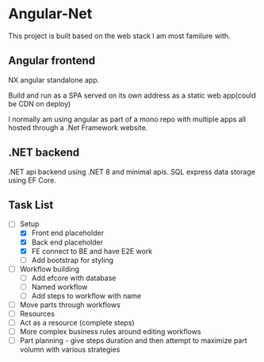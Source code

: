 # Angular-Net

This project is built based on the web stack I am most familure with.

## Angular frontend

NX angular standalone app.

Build and run as a SPA served on its own address as a static web app(could be CDN on deploy)

I normally am using angular as part of a mono repo with multiple apps all hosted through a .Net Framework website.

## .NET backend

.NET api backend using .NET 8 and minimal apis. SQL express data storage using EF Core.

## Task List

- [ ] Setup
  - [x] Front end placeholder
  - [x] Back end placeholder
  - [x] FE connect to BE and have E2E work
  - [ ] Add bootstrap for styling
- [ ] Workflow building
  - [ ] Add efcore with database
  - [ ] Named workflow
  - [ ] Add steps to workflow with name
- [ ] Move parts through workflows
- [ ] Resources
- [ ] Act as a resource (complete steps)
- [ ] More complex business rules around editing workflows
- [ ] Part planning - give steps duration and then attempt to maximize part volumn with various strategies
